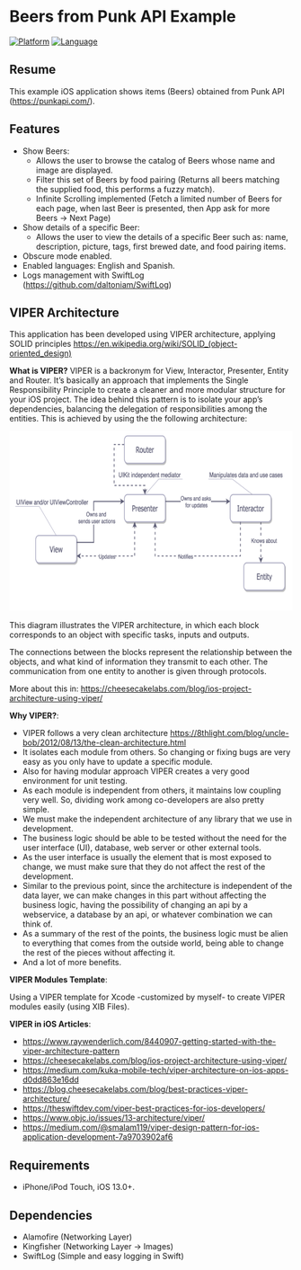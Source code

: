 Beers from Punk API Example
========================

[![Platform](http://img.shields.io/badge/platform-ios-blue.svg?style=flat
)](https://developer.apple.com/iphone/index.action)
[![Language](http://img.shields.io/badge/language-swift-brightgreen.svg?style=flat
)](https://developer.apple.com/swift)

## Resume
This example iOS application shows items (Beers) obtained from Punk API (https://punkapi.com/).

## Features

- Show Beers:
    - Allows the user to browse the catalog of Beers whose name and image are displayed.
    - Filter this set of Beers by food pairing (Returns all beers matching the supplied food, this performs a fuzzy match).
    - Infinite Scrolling implemented (Fetch a limited number of Beers for each page, when last Beer is presented, then App ask for more Beers -> Next Page)
- Show details of a specific Beer:
    - Allows the user to view the details of a specific Beer such as: name, description, picture, tags, first brewed date, and food pairing items.
- Obscure mode enabled.
- Enabled languages: English and Spanish.
- Logs management with SwiftLog (https://github.com/daltoniam/SwiftLog)
 

## VIPER Architecture

This application has been developed using VIPER architecture, applying SOLID principles https://en.wikipedia.org/wiki/SOLID_(object-oriented_design)


**What is VIPER?**
VIPER is a backronym for View, Interactor, Presenter, Entity and Router. It’s basically an approach that implements the Single Responsibility Principle to create a cleaner and more modular structure for your iOS project. The idea behind this pattern is to isolate your app’s dependencies, balancing the delegation of responsibilities among the entities. This is achieved by using the the following architecture:

<img src="VIPER-MODULES.png" height="320" />

This diagram illustrates the VIPER architecture, in which each block corresponds to an object with specific tasks, inputs and outputs.

The connections between the blocks represent the relationship between the objects, and what kind of information they transmit to each other. The communication from one entity to another is given through protocols.

More about this in: https://cheesecakelabs.com/blog/ios-project-architecture-using-viper/

**Why VIPER?**:

- VIPER follows a very clean architecture https://8thlight.com/blog/uncle-bob/2012/08/13/the-clean-architecture.html
- It isolates each module from others. So changing or fixing bugs are very easy as you only have to update a specific module.
- Also for having modular approach VIPER creates a very good environment for unit testing.
- As each module is independent from others, it maintains low coupling very well. So, dividing work among co-developers are also pretty simple.
- We must make the independent architecture of any library that we use in development.
- The business logic should be able to be tested without the need for the user interface (UI), database, web server or other external tools.
- As the user interface is usually the element that is most exposed to change, we must make sure that they do not affect the rest of the development.
- Similar to the previous point, since the architecture is independent of the data layer, we can make changes in this part without affecting the business logic, having the possibility of changing an api by a webservice, a database by an api, or whatever combination we can think of.
- As a summary of the rest of the points, the business logic must be alien to everything that comes from the outside world, being able to change the rest of the pieces without affecting it.
- And a lot of more benefits.

**VIPER Modules Template**:

Using a VIPER template for Xcode -customized by myself- to create VIPER modules easily (using XIB Files).

**VIPER in iOS Articles**:

- https://www.raywenderlich.com/8440907-getting-started-with-the-viper-architecture-pattern
- https://cheesecakelabs.com/blog/ios-project-architecture-using-viper/
- https://medium.com/kuka-mobile-tech/viper-architecture-on-ios-apps-d0dd863e16dd
- https://blog.cheesecakelabs.com/blog/best-practices-viper-architecture/
- https://theswiftdev.com/viper-best-practices-for-ios-developers/
- https://www.objc.io/issues/13-architecture/viper/
- https://medium.com/@smalam119/viper-design-pattern-for-ios-application-development-7a9703902af6


## Requirements

- iPhone/iPod Touch, iOS 13.0+.

## Dependencies

- Alamofire (Networking Layer)
- Kingfisher (Networking Layer -> Images)
- SwiftLog (Simple and easy logging in Swift)
